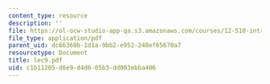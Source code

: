 ```yaml
---
content_type: resource
description: ''
file: https://ol-ocw-studio-app-qa.s3.amazonaws.com/courses/12-510-introduction-to-seismology-spring-2010/c1b11205d6e9d4d605b3dd003ebba406_lec9.pdf
file_type: application/pdf
parent_uid: dc66360b-1d1a-9bb2-e952-248ef65670a7
resourcetype: Document
title: lec9.pdf
uid: c1b11205-d6e9-d4d6-05b3-dd003ebba406
---
```


